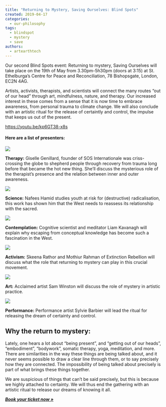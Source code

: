 ```yaml
---
title: "Returning to Mystery, Saving Ourselves: Blind Spots"
created: 2019-04-17
categories: 
  - our-philosophy
tags: 
  - blindspot
  - mystery
  - save
authors: 
  - artearthtech
---
```


Our second Blind Spots event: Returning to mystery, Saving Ourselves will take place on the 19th of May from 3.30pm-5h30pm (doors at 3:15) at St. Ethelburga’s Centre for Peace and Reconciliation, 78 Bishopsgate, London, EC2N 4AG.

Artists, activists, therapists, and scientists will connect the many routes “out of our head” through art, mindfulness, nature, and therapy. Our increased interest in these comes from a sense that it is now time to embrace awareness, from personal trauma to climate change. We will also conclude with an artistic ritual for the release of certaintly and control, the impulse that keeps us out of the present.

https://youtu.be/kp6GT38-x8s

#### Here are a list of presenters:

![](/assets/images/giselle.jpg)

**Therapy:** Giselle Genillard, founder of SOS Internationale was criss-crossing the globe to shepherd people through recovery from trauma long before that became the hot new thing. She’ll discuss the mysterious role of the therapist’s presence and the relation between inner and outer awareness.

![](/assets/images/nafeeshamid.jpg)

**Science:** Nafees Hamid studies youth at risk for (destructive) radicalisation, this work has shown him that the West needs to reassess its relationship with the sacred.

![](/assets/images/liam-kavanagh-800x800-1-1.jpg)

**Contemplation:** Cognitive scientist and meditator Liam Kavanagh will explain why escaping from conceptual knowledge has become such a fascination in the West.

![](/assets/images/xr-skeena-1.jpeg)

**Activism:** Skeena Rathor and Mothiur Rahman of Extinction Rebellion will discuss what the role that returning to mystery can play in this crucial movement.

![](/assets/images/samwinston.jpg)

**Art:** Acclaimed artist Sam Winston will discuss the role of mystery in artistic practice.

![](/assets/images/profile-pic-sylvie.jpg)

**Performance:** Performance artist Sylvie Barbier will lead the ritual for releasing the dream of certainty and control.

## Why the return to mystery:

Lately, one hears a lot about “being present”, and “getting out of our heads”, “embodiment”, “bodywork”, somatic therapy, yoga, meditation, and more. There are similarities in the way these things are being talked about, and it never seems possible to draw a clear line through them, or to say precisely how they are connected. The impossibility of being talked about precisely is part of what brings these things together.

We are suspicious of things that can’t be said precisely, but this is because we highly attached to certainty. We will thus end the gathering with an artistic ritual to release our dreams of knowing it all.

**_[Book your ticket now »](https://ti.to/art-earth-tech/respiritualizing-society)_**
